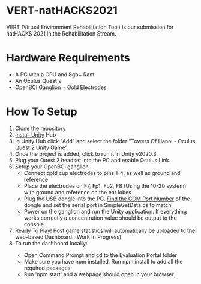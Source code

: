 # VERT-natHACKS2021
 VERT (Virtual Environment Rehabilitation Tool) is our submission for natHACKS 2021 in the Rehabilitation Stream.

# Hardware Requirements
<ul>
 <li>A PC with a GPU and 8gb+ Ram</li>
 <li>An Oculus Quest 2</li>
 <li>OpenBCI Ganglion + Gold Electrodes</li>
</ul>

# How To Setup
<ol>
 <li>Clone the repository</li>
 <li><a href="https://unity3d.com/get-unity/download">Install Unity</a> Hub</li>
 <li>In Unity Hub click "Add" and select the folder "Towers Of Hanoi - Oculus Quest 2 Unity Game"</li>
 <li>Once the project is added, click to run it in Unity v2020.3</li>
 <li>Plug your Quest 2 headset into the PC and enable Oculus Link.</li>
 <li>Setup your OpenBCI ganglion
   <ul>
   <li>Connect gold cup electrodes to pins 1-4, as well as ground and reference</li>
   <li>Place the electrodes on F7, Fp1, Fp2, F8 (Using the 10-20 system) with ground and reference on the ear lobes</li>
   <li>Plug the USB dongle into the PC. <a href="https://answers.microsoft.com/en-us/windows/forum/all/how-to-identify-com-ports-in-windows10/2591ed8b-805e-4e66-9513-836cdd49ed80">Find the COM Port Number</a> of the dongle and set the serial port in SimpleGetData.cs to match</li>
    <li>Power on the ganglion and run the Unity application. If everything works correctly a concentration value should be output to the console</li>
</ul>
 <li>Ready To Play! Post game statistics will automatically be uploaded to the web-based Dashboard. (Work In Progress)</li>
 <li>To run the dashboard locally:</li>
 <ul>
 <li>Open Command Prompt and cd to the Evaluation Portal folder</li>
 <li>Make sure you have npm installed. Run npm install to add all the required packages</li>
 <li>Run 'npm start' and a webpage should open in your browser.</li>
</ul>
 </li>
</ol>
